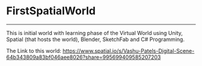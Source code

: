 # FirstSpatialWorld
------------------------------------------------------------------------------------------------------
This is initial world with learning phase of the Virtual World using Unity, Spatial (that hosts the world), Blender, SketchFab and C# Programming.

The Link to this world: https://www.spatial.io/s/Vashu-Patels-Digital-Scene-64b343809a83bf046aee8026?share=995699409585207203


